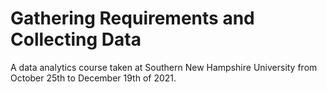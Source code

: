 # Gathering Requirements and Collecting Data
A data analytics course taken at Southern New Hampshire University from October 25th to December 19th of 2021. 
